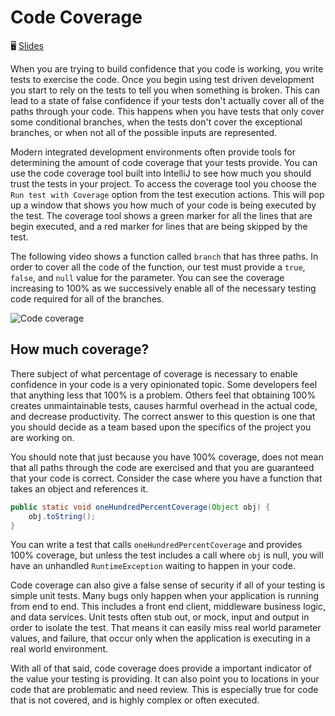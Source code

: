 # Code Coverage

🖥️ [Slides](https://docs.google.com/presentation/d/14fDhNHsnU-knkVYmfNDsIwZQ027tu_DB/edit?usp=sharing&ouid=114081115660452804792&rtpof=true&sd=true)

When you are trying to build confidence that you code is working, you write tests to exercise the code. Once you begin using test driven development you start to rely on the tests to tell you when something is broken. This can lead to a state of false confidence if your tests don't actually cover all of the paths through your code. This happens when you have tests that only cover some conditional branches, when the tests don't cover the exceptional branches, or when not all of the possible inputs are represented.

Modern integrated development environments often provide tools for determining the amount of code coverage that your tests provide. You can use the code coverage tool built into IntelliJ to see how much you should trust the tests in your project. To access the coverage tool you choose the `Run test with Coverage` option from the test execution actions. This will pop up a window that shows you how much of your code is being executed by the test. The coverage tool shows a green marker for all the lines that are begin executed, and a red marker for lines that are being skipped by the test.

The following video shows a function called `branch` that has three paths. In order to cover all the code of the function, our test must provide a `true`, `false`, and `null` value for the parameter. You can see the coverage increasing to 100% as we successively enable all of the necessary testing code required for all of the branches.

![Code coverage](codeCoverage.gif)

## How much coverage?

There subject of what percentage of coverage is necessary to enable confidence in your code is a very opinionated topic. Some developers feel that anything less that 100% is a problem. Others feel that obtaining 100% creates unmaintainable tests, causes harmful overhead in the actual code, and decrease productivity. The correct answer to this question is one that you should decide as a team based upon the specifics of the project you are working on.

You should note that just because you have 100% coverage, does not mean that all paths through the code are exercised and that you are guaranteed that your code is correct. Consider the case where you have a function that takes an object and references it.

```java
public static void oneHundredPercentCoverage(Object obj) {
    obj.toString();
}
```

You can write a test that calls `oneHundredPercentCoverage` and provides 100% coverage, but unless the test includes a call where `obj` is null, you will have an unhandled `RuntimeException` waiting to happen in your code.

Code coverage can also give a false sense of security if all of your testing is simple unit tests. Many bugs only happen when your application is running from end to end. This includes a front end client, middleware business logic, and data services. Unit tests often stub out, or mock, input and output in order to isolate the test. That means it can easily miss real world parameter values, and failure, that occur only when the application is executing in a real world environment.

With all of that said, code coverage does provide a important indicator of the value your testing is providing. It can also point you to locations in your code that are problematic and need review. This is especially true for code that is not covered, and is highly complex or often executed.
